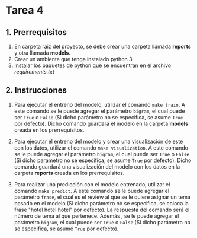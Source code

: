 # Tarea 4

## 1. Prerrequisitos

1. En carpeta raiz del proyecto, se debe crear una carpeta llamada **reports** y otra llamada **models**.
2. Crear un ambiente que tenga instalado python 3.
3. Instalar los paquetes de python que se encuentran en el archivo *requirements.txt*

## 2. Instrucciones

1. Para ejecutar el entreno del modelo, utilizar el comando `make train`. A este comando se le puede agregar el parámetro `bigram`, el cual puede ser `True` o `False` (Si dicho parámetro no se especifica, se asume `True` por defecto). Dicho comando guardará el modelo en la carpeta **models** creada en los prerrequisitos.

2. Para ejecutar el entreno del modelo y crear una visualización de este con los datos, utilizar el comando `make visualization`. A este comando se le puede agregar el parámetro `bigram`, el cual puede ser `True` o `False` (Si dicho parámetro no se especifica, se asume `True` por defecto). Dicho comando guardará una visualización del modelo con los datos en la carpeta **reports** creada en los prerrequisitos.

3. Para realizar una predicción con el modelo entrenado, utilizar el comando `make predict`. A este comando se le puede agregar el parámetro `frase`, el cual es el review al que se le quiere asignar un tema basado en el modelo (Si dicho parámetro no se especifica, se coloca la frase "hotel hotel hotel" por defecto). La respuesta del comando será el número de tema al que pertenece. Además
, se le puede agregar el parámetro `bigram`, el cual puede ser `True` o `False` (Si dicho parámetro no se especifica, se asume `True` por defecto).